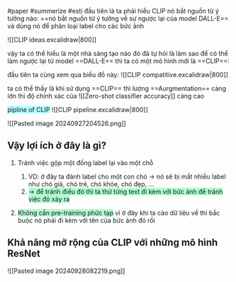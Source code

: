  #paper #summerize #esti
đầu tiên là ta phải hiểu CLIP nó bắt nguồn từ ý tưởng nào:
==nó bắt nguồn từ ý tưởng về sự ngược lại của model DALL-E== và dùng nó để phân loại label cho các bức ảnh

![[CLIP ideas.excalidraw|800]]

vậy ta có thể hiểu là một nhà sáng tạo nào đó đã tự hỏi là làm sao để có thể làm ngược lại từ model ==DALL-E== thì ta có một mô hình mới là ==CLIP==:

đầu tiên ta cùng xem qua biểu đồ này:
![[CLIP compatitive.excalidraw|800]]

ta có thể thấy là khi sử dụng ==CLIP== thì lượng ==Aurgmentation== càng lớn thì độ chính xác của ![[Zero-shot classifier accuracy]] càng cao

<span style="background:#b1ffff">pipline of CLIP</span>
![[CLIP pipeline.excalidraw|800]]

![[Pasted image 20240927204526.png]]

## Vậy lợi ích ở đây là gì?

1. Tránh việc gộp một đống label lại vào một chỗ
	1. VD: ở đây ta đánh label cho một con chó -> nó sẽ bị mất nhiều label như chó già, chó trẻ, chó khỏe, chó đẹp, ...
	2. <span style="background:#affad1">-> để tránh điều đó thì ta thử từng text đi kèm với bức ảnh để tránh việc đó xảy ra</span>

3. <span style="background:#affad1">Không cần </span><span style="background:#affad1">pre-training phức tạp</span> vì ở đây khi ta cào dữ liệu về thì bắc buộc nó phải đi kèm với tên của bức ảnh đó rồi

## Khả năng mở rộng của CLIP với những mô hình ResNet
![[Pasted image 20240928082219.png]]

